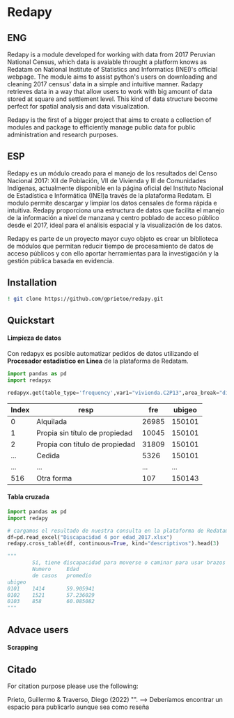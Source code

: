 # Redapy

## ENG

Redapy is a module developed for working with data from 2017 Peruvian National Census, which data is avaiable throught a platform knows as Redatam on National Institute of Statistics and Informatics (INEI)'s official webpage. The module aims to assist python's users on downloading and cleaning 2017 census' data in a simple and intuitive manner. Radapy retrieves data in a way that allow users to work with big amount of data stored at square and settlement level. This kind of data structure become perfect for spatial analysis and data visualization.

Redapy is the first of a bigger project that aims to create a collection of modules and package to efficiently manage public data for public administration and research purposes. 

## ESP

Redapy es un módulo creado para el manejo de los resultados del Censo Nacional 2017: XII de Población, VII de Vivienda y III de Comunidades Indígenas, actualmente disponible en la página oficial del Instituto Nacional de Estadística e Informática (INEI)a través de la plataforma Redatam. El modulo permite descargar y limpiar los datos censales de forma rápida e intuitiva. Redapy proporciona una estructura de datos que facilita el manejo de la información a nivel de manzana y centro poblado de acceso público desde el 2017, ideal para el análisis espacial y la visualización de los datos.

Redapy es parte de un proyecto mayor cuyo objeto es crear un biblioteca de módulos que permitan reducir tiempo de procesamiento de datos de acceso públicos y con ello aportar herramientas para la investigación y la gestión pública basada en evidencia.

## Installation 

```bash
! git clone https://github.com/gprietoe/redapy.git
```

## Quickstart

#### Limpieza de datos
Con redapyx es posible automatizar pedidos de datos utilizando el **Procesador estadístico en Linea** de la plataforma de Redatam.

```python
import pandas as pd
import redapyx

redapyx.get(table_type='frequency',var1="vivienda.C2P13",area_break="distrito", selection="1501")
```
| Index | resp | fre | ubigeo |
|-------|--------------|--------------|--------------|
| 0     | Alquilada    | 26985        | 150101       |
| 1     | Propia sin título de propiedad | 10045       | 150101       |
| 2     | Propia con título de propiedad | 31809       | 150101       |
| ...   | Cedida	   | 5326         | 150101       |
| ...   | ...	       | ...          | ...          |
| 516   | Otra forma   | 107          | 150143       |


#### Tabla cruzada
```python
import pandas as pd
import redapy

# cargamos el resultado de nuestra consulta en la plataforma de Redatam
df=pd.read_excel("Discapacidad 4 por edad_2017.xlsx")
redapy.cross_table(df, continuous=True, kind="descriptivos").head(3)

"""
        Sí, tiene discapacidad para moverse o caminar para usar brazos y piernas
        Numero     Edad
        de casos   promedio
ubigeo		
0101	1414       59.905941
0102	1521       57.236029
0103	858        60.085082
"""
```

## Advace users

#### Scrapping


## Citado 

For citation purpose please use the following:

Prieto, Guillermo & Traverso, Diego (2022) "". --> Deberíamos encontrar un espacio para publicarlo aunque sea como reseña